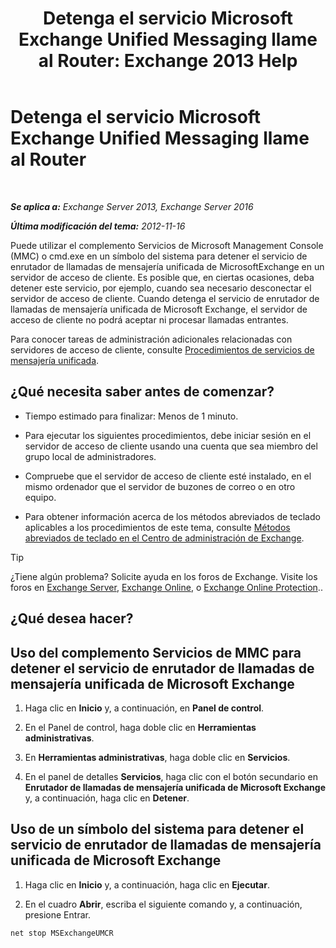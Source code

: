 ﻿---
title: 'Detenga el servicio Microsoft Exchange Unified Messaging llame al Router: Exchange 2013 Help'
TOCTitle: Detenga el servicio Microsoft Exchange Unified Messaging llame al Router
ms:assetid: 79935528-1a8c-4f22-826c-8f9a60f4f6f4
ms:mtpsurl: https://technet.microsoft.com/es-es/library/JJ673535(v=EXCHG.150)
ms:contentKeyID: 50556823
ms.date: 05/22/2018
mtps_version: v=EXCHG.150
ms.translationtype: MT
---

# Detenga el servicio Microsoft Exchange Unified Messaging llame al Router

 

_**Se aplica a:** Exchange Server 2013, Exchange Server 2016_

_**Última modificación del tema:** 2012-11-16_

Puede utilizar el complemento Servicios de Microsoft Management Console (MMC) o cmd.exe en un símbolo del sistema para detener el servicio de enrutador de llamadas de mensajería unificada de MicrosoftExchange en un servidor de acceso de cliente. Es posible que, en ciertas ocasiones, deba detener este servicio, por ejemplo, cuando sea necesario desconectar el servidor de acceso de cliente. Cuando detenga el servicio de enrutador de llamadas de mensajería unificada de Microsoft Exchange, el servidor de acceso de cliente no podrá aceptar ni procesar llamadas entrantes.

Para conocer tareas de administración adicionales relacionadas con servidores de acceso de cliente, consulte [Procedimientos de servicios de mensajería unificada](um-services-procedures-exchange-2013-help.md).

## ¿Qué necesita saber antes de comenzar?

  - Tiempo estimado para finalizar: Menos de 1 minuto.

  - Para ejecutar los siguientes procedimientos, debe iniciar sesión en el servidor de acceso de cliente usando una cuenta que sea miembro del grupo local de administradores.

  - Compruebe que el servidor de acceso de cliente esté instalado, en el mismo ordenador que el servidor de buzones de correo o en otro equipo.

  - Para obtener información acerca de los métodos abreviados de teclado aplicables a los procedimientos de este tema, consulte [Métodos abreviados de teclado en el Centro de administración de Exchange](keyboard-shortcuts-in-the-exchange-admin-center-exchange-online-protection-help.md).


> [!TIP]
> ¿Tiene algún problema? Solicite ayuda en los foros de Exchange. Visite los foros en <A href="https://go.microsoft.com/fwlink/p/?linkid=60612">Exchange Server</A>, <A href="https://go.microsoft.com/fwlink/p/?linkid=267542">Exchange Online</A>, o <A href="https://go.microsoft.com/fwlink/p/?linkid=285351">Exchange Online Protection</A>..



## ¿Qué desea hacer?

## Uso del complemento Servicios de MMC para detener el servicio de enrutador de llamadas de mensajería unificada de Microsoft Exchange

1.  Haga clic en **Inicio** y, a continuación, en **Panel de control**.

2.  En el Panel de control, haga doble clic en **Herramientas administrativas**.

3.  En **Herramientas administrativas**, haga doble clic en **Servicios**.

4.  En el panel de detalles **Servicios**, haga clic con el botón secundario en **Enrutador de llamadas de mensajería unificada de Microsoft Exchange** y, a continuación, haga clic en **Detener**.

## Uso de un símbolo del sistema para detener el servicio de enrutador de llamadas de mensajería unificada de Microsoft Exchange

1.  Haga clic en **Inicio** y, a continuación, haga clic en **Ejecutar**.

2.  En el cuadro **Abrir**, escriba el siguiente comando y, a continuación, presione Entrar.
    
  ```powershell
  net stop MSExchangeUMCR
  ```

